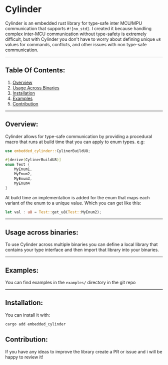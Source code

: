 # Cylinder


Cylinder is an embedded rust library for type-safe inter MCU/MPU communication 
that supports `#![no_std]`. I created it because handling 
complex inter-MCU communication without type-safety
is extremely difficult, but with Cylinder you don't have
to worry about defining unique `u8` values for 
commands, conflicts, and other issues with non type-safe communication.


---
## Table Of Contents:
1. [Overview](#Overview)
2. [Usage Across Binaries](#usage-across-binaries)
2. [Installation](#Installation)
3. [Examples](#Examples)
4. [Contribution](#Contribution)
---
## Overview:
Cylinder allows for 
type-safe communication by providing a procedural macro that runs at build time that 
you can apply to enum types. e.g:
```rust
use embedded_cylinder::CylinerBuildU8;

#[derive(CylinerBuildU8)]
enum Test {
    MyEnum1,
    MyEnum2,
    MyEnum3,
    MyEnum4
}
```

At build time an implementation is added for the enum that maps each variant of the enum to
a unique value. Which you can get like this:

```rust
let val : u8 = Test::get_u8(Test::MyEnum2);
```

---

## Usage across binaries:

To use Cylinder across multiple binaries you can define a local library
that contains your type interface and then import that library into your binaries.

---
## Examples:

You can find examples in the `examples/` directory in the git repo

---
## Installation:
You can install it with:
```shell
cargo add embedded_cylinder
```
## Contribution:
If you have any ideas to improve the library create a PR or issue and i will be happy to review it!
